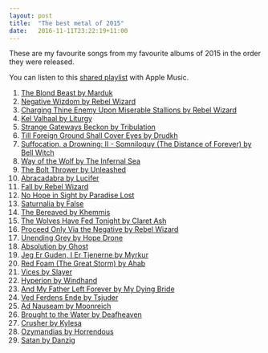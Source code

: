 ```yaml
---
layout: post
title:  "The best metal of 2015"
date:   2016-11-11T23:22:19+11:00
---
```


These are my favourite songs from my favourite albums of 2015 in the order they were released.

You can listen to this [shared playlist][] with Apple Music.

[shared playlist]: https://music.apple.com/playlist/idpl.f17adb19513c43c7addfefd45a329991

1. [The Blond Beast by Marduk](https://music.apple.com/album/id1056497943?i=1056497946) <!-- 2015-01-19 -->
1. [Negative Wizdom by Rebel Wizard](https://music.apple.com/album/id963052085?i=963052146) <!-- 2015-01-30 -->
1. [Charging Thine Enemy Upon Miserable Stallions by Rebel Wizard](https://music.apple.com/album/id968497682?i=968498046) <!-- 2015-02-17 -->
1. [Kel Valhaal by Liturgy](https://music.apple.com/album/id963239634?i=963239640) <!-- 2015-03-24 -->
1. [Strange Gateways Beckon by Tribulation](https://music.apple.com/album/id1056468667?i=1056468871) <!-- 2015-04-20 -->
1. [Till Foreign Ground Shall Cover Eyes by Drudkh](https://music.apple.com/album/id973680730?i=973680744) <!-- 2015-04-20 -->
1. [Suffocation, a Drowning: II - Somniloquy (The Distance of Forever) by Bell Witch](https://music.apple.com/album/id979739886?i=979739889) <!-- 2015-04-28 -->
1. [Way of the Wolf by The Infernal Sea](https://music.apple.com/album/1083568848?i=1083568859) <!-- 2015-05-04 -->
1. [The Bolt Thrower by Unleashed](https://music.apple.com/album/id970192784?i=970192799) <!-- 2015-05-04 -->
1. [Abracadabra by Lucifer](https://music.apple.com/album/id987232553?i=987232556) <!-- 2015-05-25 -->
1. [Fall by Rebel Wizard](https://music.apple.com/album/id1000114404?i=1000114674) <!-- 2015-05-29 -->
1. [No Hope in Sight by Paradise Lost](https://music.apple.com/album/id1056440839?i=1056440840) <!-- 2015-06-01 -->
1. [Saturnalia by False](https://music.apple.com/album/id992762466?i=992762475) <!-- 2015-06-16 -->
1. [The Bereaved by Khemmis](https://music.apple.com/album/id1011000909?i=1011001170) <!-- 2015-07-07 -->
1. [The Wolves Have Fed Tonight by Claret Ash](https://music.apple.com/album/id1042662229?i=1042662857) <!-- 2015-07-08 -->
1. [Proceed Only Via the Negative by Rebel Wizard](https://music.apple.com/album/id1020884472?i=1020884478) <!-- 2015-07-17 -->
1. [Unending Grey by Hope Drone](https://music.apple.com/album/id993017003?i=993017006) <!-- 2015-07-24 -->
1. [Absolution by Ghost](https://music.apple.com/album/id1002145341?i=1002145352) <!-- 2015-08-21 -->
1. [Jeg Er Guden, I Er Tjenerne by Myrkur](https://music.apple.com/album/id992506564?i=992506750) <!-- 2015-08-21 -->
1. [Red Foam (The Great Storm) by Ahab](https://music.apple.com/album/id1020635520?i=1020637057) <!-- 2015-08-28 -->
1. [Vices by Slayer](https://music.apple.com/album/id1006885945?i=1006886731) <!-- 2015-09-11 -->
1. [Hyperion by Windhand](https://music.apple.com/album/id1009392659?i=1009393052) <!-- 2015-09-18 -->
1. [And My Father Left Forever by My Dying Bride](https://music.apple.com/album/id1021271639?i=1021271641) <!-- 2015-09-18 -->
1. [Ved Ferdens Ende by Tsjuder](https://music.apple.com/album/id1022879001?i=1022879257) <!-- 2015-09-18 -->
1. [Ad Nauseam by Moonreich](https://music.apple.com/album/id1027433870?i=1027434483) <!-- 2015-09-19 -->
1. [Brought to the Water by Deafheaven](https://itun.es/au/exa98?i=1022625621) <!-- 2015-10-02 -->
1. [Crusher by Kylesa](https://music.apple.com/album/id1022827496?i=1022827498) <!-- 2015-10-02 -->
1. [Ozymandias by Horrendous](https://music.apple.com/album/id1038149683?i=1038149688) <!-- 2015-10-30 -->
1. [Satan by Danzig](https://music.apple.com/album/id1049822997?i=1049823781) <!-- 2015-11-27 -->
